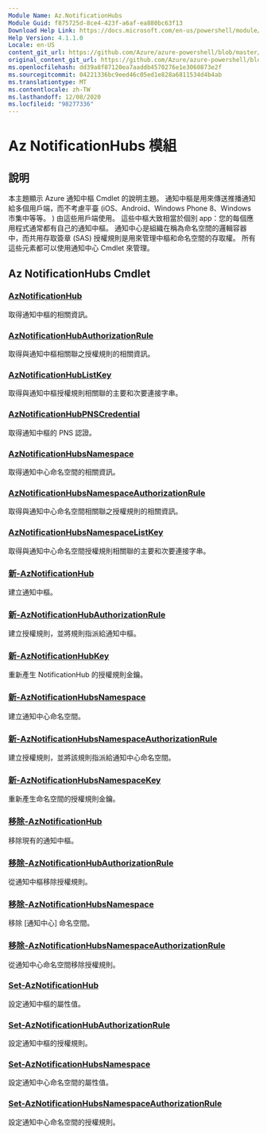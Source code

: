```yaml
---
Module Name: Az.NotificationHubs
Module Guid: f875725d-8ce4-423f-a6af-ea880bc63f13
Download Help Link: https://docs.microsoft.com/en-us/powershell/module/az.notificationhubs
Help Version: 4.1.1.0
Locale: en-US
content_git_url: https://github.com/Azure/azure-powershell/blob/master/src/NotificationHubs/NotificationHubs/help/Az.NotificationHubs.md
original_content_git_url: https://github.com/Azure/azure-powershell/blob/master/src/NotificationHubs/NotificationHubs/help/Az.NotificationHubs.md
ms.openlocfilehash: dd39a8f87120ea7aaddb4570276e1e3060873e2f
ms.sourcegitcommit: 04221336bc9eed46c05ed1e828a6811534d4b4ab
ms.translationtype: MT
ms.contentlocale: zh-TW
ms.lasthandoff: 12/08/2020
ms.locfileid: "98277336"
---
```

# Az NotificationHubs 模組
## 說明
本主題顯示 Azure 通知中樞 Cmdlet 的說明主題。 通知中樞是用來傳送推播通知給多個用戶端，而不考慮平臺 (iOS、Android、Windows Phone 8、Windows 市集中等等。 ) 由這些用戶端使用。 這些中樞大致相當於個別 app：您的每個應用程式通常都有自己的通知中樞。 通知中心是組織在稱為命名空間的邏輯容器中，而共用存取簽章 (SAS) 授權規則是用來管理中樞和命名空間的存取權。 所有這些元素都可以使用通知中心 Cmdlet 來管理。

## Az NotificationHubs Cmdlet
### [AzNotificationHub](Get-AzNotificationHub.md)
取得通知中樞的相關資訊。

### [AzNotificationHubAuthorizationRule](Get-AzNotificationHubAuthorizationRule.md)
取得與通知中樞相關聯之授權規則的相關資訊。

### [AzNotificationHubListKey](Get-AzNotificationHubListKey.md)
取得與通知中樞授權規則相關聯的主要和次要連接字串。

### [AzNotificationHubPNSCredential](Get-AzNotificationHubPNSCredential.md)
取得通知中樞的 PNS 認證。

### [AzNotificationHubsNamespace](Get-AzNotificationHubsNamespace.md)
取得通知中心命名空間的相關資訊。

### [AzNotificationHubsNamespaceAuthorizationRule](Get-AzNotificationHubsNamespaceAuthorizationRule.md)
取得與通知中心命名空間相關聯之授權規則的相關資訊。

### [AzNotificationHubsNamespaceListKey](Get-AzNotificationHubsNamespaceListKey.md)
取得與通知中心命名空間授權規則相關聯的主要和次要連接字串。

### [新-AzNotificationHub](New-AzNotificationHub.md)
建立通知中樞。

### [新-AzNotificationHubAuthorizationRule](New-AzNotificationHubAuthorizationRule.md)
建立授權規則，並將規則指派給通知中樞。

### [新-AzNotificationHubKey](New-AzNotificationHubKey.md)
重新產生 NotificationHub 的授權規則金鑰。

### [新-AzNotificationHubsNamespace](New-AzNotificationHubsNamespace.md)
建立通知中心命名空間。

### [新-AzNotificationHubsNamespaceAuthorizationRule](New-AzNotificationHubsNamespaceAuthorizationRule.md)
建立授權規則，並將該規則指派給通知中心命名空間。

### [新-AzNotificationHubsNamespaceKey](New-AzNotificationHubsNamespaceKey.md)
重新產生命名空間的授權規則金鑰。

### [移除-AzNotificationHub](Remove-AzNotificationHub.md)
移除現有的通知中樞。

### [移除-AzNotificationHubAuthorizationRule](Remove-AzNotificationHubAuthorizationRule.md)
從通知中樞移除授權規則。

### [移除-AzNotificationHubsNamespace](Remove-AzNotificationHubsNamespace.md)
移除 [通知中心] 命名空間。

### [移除-AzNotificationHubsNamespaceAuthorizationRule](Remove-AzNotificationHubsNamespaceAuthorizationRule.md)
從通知中心命名空間移除授權規則。

### [Set-AzNotificationHub](Set-AzNotificationHub.md)
設定通知中樞的屬性值。

### [Set-AzNotificationHubAuthorizationRule](Set-AzNotificationHubAuthorizationRule.md)
設定通知中樞的授權規則。

### [Set-AzNotificationHubsNamespace](Set-AzNotificationHubsNamespace.md)
設定通知中心命名空間的屬性值。

### [Set-AzNotificationHubsNamespaceAuthorizationRule](Set-AzNotificationHubsNamespaceAuthorizationRule.md)
設定通知中心命名空間的授權規則。

